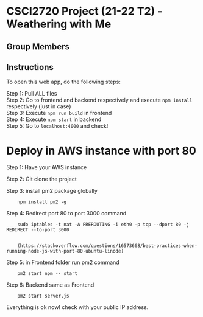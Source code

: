 # CSCI2720 Project (21-22 T2) - Weathering with Me

## Group Members

## Instructions
To open this web app, do the following steps: 

Step 1: Pull ALL files  
Step 2: Go to frontend and backend respectively and execute `npm install` respectively (just in case)  
Step 3: Execute `npm run build` in frontend  
Step 4: Execute `npm start` in backend  
Step 5: Go to `localhost:4000` and check!  


# Deploy in AWS instance with port 80

Step 1: Have your AWS instance

Step 2: Git clone the project

Step 3: install pm2 package globally

        npm install pm2 -g
        
Step 4: Redirect port 80 to port 3000 command 

        sudo iptables -t nat -A PREROUTING -i eth0 -p tcp --dport 80 -j REDIRECT --to-port 3000
        
        
        (https://stackoverflow.com/questions/16573668/best-practices-when-running-node-js-with-port-80-ubuntu-linode)
        
Step 5: in Frontend folder run pm2 command 

        pm2 start npm -- start
        
Step 6: Backend same as Frontend

        pm2 start server.js

Everything is ok now! check with your public IP address.
        
